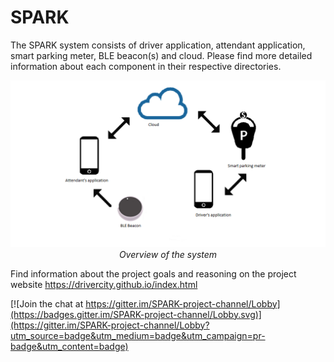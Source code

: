 # SPARK

The SPARK system consists of driver application, attendant application, smart parking meter, BLE beacon(s) and cloud.
Please find more detailed information about each component in their respective directories.

<p align="center">
  <img src="SparkOverview.png" width="600"/><br/>
  <i>Overview of the system</i>
</p>

Find information about the project goals and reasoning on the project website
https://drivercity.github.io/index.html


[![Join the chat at https://gitter.im/SPARK-project-channel/Lobby](https://badges.gitter.im/SPARK-project-channel/Lobby.svg)](https://gitter.im/SPARK-project-channel/Lobby?utm_source=badge&utm_medium=badge&utm_campaign=pr-badge&utm_content=badge)
